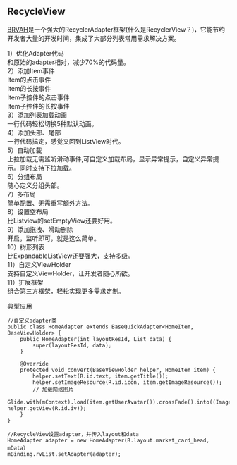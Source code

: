 ## <a name="recycleview"></a>RecycleView
[BRVAH](https://www.jianshu.com/p/b343fcff51b0)是一个强大的RecyclerAdapter框架(什么是RecyclerView？)，它能节约开发者大量的开发时间，集成了大部分列表常用需求解决方案。  

1）优化Adapter代码  
和原始的adapter相对，减少70%的代码量。  
2）添加Item事件  
Item的点击事件  
Item的长按事件  
Item子控件的点击事件  
Item子控件的长按事件  
3）添加列表加载动画  
一行代码轻松切换5种默认动画。  
4）添加头部、尾部  
一行代码搞定，感觉又回到ListView时代。  
5）自动加载  
上拉加载无需监听滑动事件,可自定义加载布局，显示异常提示，自定义异常提示。同时支持下拉加载。  
6）分组布局  
随心定义分组头部。  
7）多布局  
简单配置、无需重写额外方法。  
8）设置空布局  
比Listview的setEmptyView还要好用。  
9）添加拖拽、滑动删除  
开启，监听即可，就是这么简单。  
10）树形列表  
比ExpandableListView还要强大，支持多级。  
11）自定义ViewHolder  
支持自定义ViewHolder，让开发者随心所欲。  
11）扩展框架  
组合第三方框架，轻松实现更多需求定制。  

典型应用

```
//自定义adapter类
public class HomeAdapter extends BaseQuickAdapter<HomeItem, BaseViewHolder> {
    public HomeAdapter(int layoutResId, List data) {
        super(layoutResId, data);
    }

    @Override
    protected void convert(BaseViewHolder helper, HomeItem item) {
        helper.setText(R.id.text, item.getTitle());
        helper.setImageResource(R.id.icon, item.getImageResource());
        // 加载网络图片
      Glide.with(mContext).load(item.getUserAvatar()).crossFade().into((ImageView) helper.getView(R.id.iv));
    }
}

//RecycleView设置adapter，并传入layout和data
HomeAdapter adapter = new HomeAdapter(R.layout.market_card_head, mData）
mBinding.rvList.setAdapter(adapter);
```